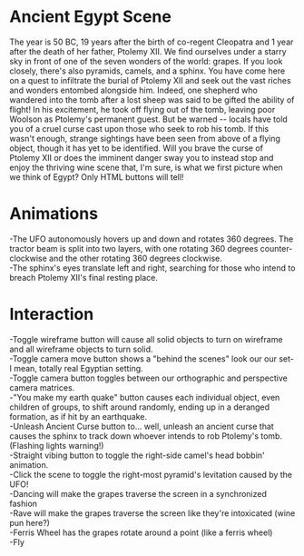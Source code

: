 # Ancient Egypt Scene
The year is 50 BC, 19 years after the birth of co-regent Cleopatra and 1 year after the death of her father, Ptolemy XII. We find ourselves under a starry sky in front of one of the seven wonders of the world: grapes. If you look closely, there's also pyramids, camels, and a sphinx. You have come here on a quest to infiltrate the burial of Ptolemy XII and seek out the vast riches and wonders entombed alongside him. Indeed, one shepherd who wandered into the tomb after a lost sheep was said to be gifted the ability of flight! In his excitement, he took off flying out of the tomb, leaving poor Woolson as Ptolemy's permanent guest. But be warned -- locals have told you of a cruel curse cast upon those who seek to rob his tomb. If this wasn't enough, strange sightings have been seen from above of a flying object, though it has yet to be identified. Will you brave the curse of Ptolemy XII or does the imminent danger sway you to instead stop and enjoy the thriving wine scene that, I'm sure, is what we first picture when we think of Egypt? Only HTML buttons will tell!

# Animations
-The UFO autonomously hovers up and down and rotates 360 degrees. The tractor beam is split into two layers, with one rotating 360 degrees counter-clockwise and the other rotating 360 degrees clockwise.\
-The sphinx's eyes translate left and right, searching for those who intend to breach Ptolemy XII's final resting place.

# Interaction
-Toggle wireframe button will cause all solid objects to turn on wireframe and all wireframe objects to turn solid.\
-Toggle camera move button shows a "behind the scenes" look our our set- I mean, totally real Egyptian setting.\
-Toggle camera button toggles between our orthographic and perspective camera matrices.\
-"You make my earth quake" button causes each individual object, even children of groups, to shift around randomly, ending up in a deranged formation, as if hit by an earthquake.\
-Unleash Ancient Curse button to... well, unleash an ancient curse that causes the sphinx to track down whoever intends to rob Ptolemy's tomb. (Flashing lights warning!)\
-Straight vibing button to toggle the right-side camel's head bobbin' animation.\
-Click the scene to toggle the right-most pyramid's levitation caused by the UFO!\
-Dancing will make the grapes traverse the screen in a synchronized fashion\
-Rave will make the grapes traverse the screen like they're intoxicated (wine pun here?)\
-Ferris Wheel has the grapes rotate around a point (like a ferris wheel)\
-Fly
